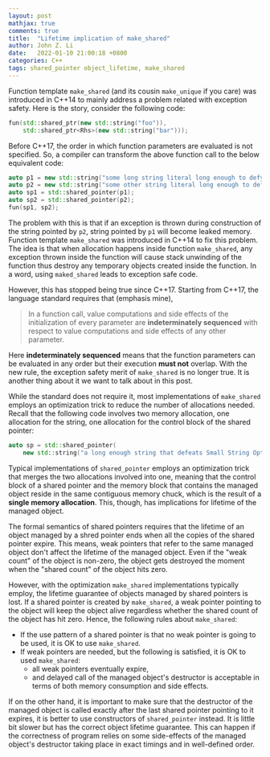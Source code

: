 ```yaml
---
layout: post
mathjax: true
comments: true
title:  "Lifetime implication of make_shared"
author: John Z. Li
date:   2022-01-10 21:00:18 +0800
categories: C++
tags: shared_pointer object_lifetime, make_shared
---
```

Function template `make_shared` (and its cousin `make_unique` if you care) was
introduced in C++14 to mainly address a problem related with exception safety.
Here is the story, consider the following code:
```c++
fun(std::shared_ptr(new std::string("foo")),
    std::shared_ptr<Rhs>(new std::string("bar")));
```
Before C++17, the order in which function parameters are evaluated is not
specified. So, a compiler can transform the above function call to the below
equivalent code:
```c++
auto p1 = new std::string("some long string literal long enough to defy SSO");
auto p2 = new std::string("some other string literal long enough to defy SSO ");
auto sp1 = std::shared_pointer(p1);
auto sp2 = std::shared_pointer(p2);
fun(sp1, sp2);
```
The problem with this is that if an exception is thrown during construction of
the string pointed by `p2`, string pointed by `p1` will become leaked memory.
Function template `make_shared` was introduced in C++14 to fix this problem.
The idea is that when allocation happens inside function  `make_shared`,
any exception thrown inside the function will cause stack unwinding of the
function thus destroy any temporary objects
created inside the function. In a word, using `maked_shared` leads
to exception safe code.

However, this has stopped being true since C++17. Starting from C++17,
the language standard requires that (emphasis mine),
> In a function call, value computations and side effects of the initialization
> of every parameter are **indeterminately sequenced** with respect to value
> computations and side effects of any other parameter.

Here **indeterminately sequenced** means that the function parameters can be
evaluated in any order but their execution **must not** overlap. With the new rule,
the exception safety merit of `make_shared` is no longer true.
It is another thing about it we want to talk about in this post.

While the standard does not require it, most implementations of `make_shared`
employs an optimization trick to reduce the number of allocations needed.
Recall that the following code involves two memory allocation,
one allocation for the string, one allocation for the control block of
the shared pointer:
```cpp
auto sp = std::shared_pointer(
    new std::string("a long enough string that defeats Small String Optimization");
```

Typical implementations of `shared_pointer` employs an optimization trick that merges
the two allocations involved into one, meaning that the control block of a shared
pointer and the memory block that contains the managed object reside in the same
contiguous memory chuck, which is the result of a **single memory allocation**.
This, though,  has implications for lifetime of the managed object.

The formal semantics of shared pointers requires that the lifetime of an object
managed by a shred pointer ends when all the copies of the shared pointer expire.
This means, weak pointers that refer to the same managed object don't affect the
lifetime of the managed object. Even if the "weak count" of the object is non-zero,
the object gets destroyed the moment when the "shared count" of the object hits zero.

However, with the optimization `make_shared` implementations typically employ, the lifetime guarantee
of objects managed by shared pointers is lost. If a shared pointer is created by
`make_shared`, a weak pointer pointing to the object will keep the object alive regardless whether the shared count of the object has hit zero. Hence, the following rules about `make_shared`:

- If the use pattern of a shared pointer is that no weak pointer is going to be used, it is OK to use `make_shared`.
- If weak pointers are needed, but the following is satisfied, it is OK to used `make_shared`:
    - all weak pointers eventually expire,
    - and delayed call of the managed object's destructor is acceptable in terms of
        both memory consumption and side effects.

If on the other hand, it is important to make sure that the destructor of the managed object is called exactly after the last shared pointer pointing to it expires, it is
better to use constructors of `shared_pointer` instead. It is little bit slower but has
the correct object lifetime guarantee. This can happen if the correctness of program
relies on some side-effects of the managed object's destructor
taking place  in exact timings  and in well-defined order.
